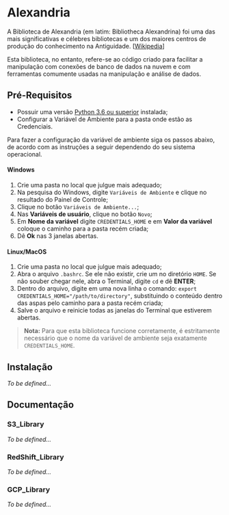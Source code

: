 # Alexandria
A Biblioteca de Alexandria (em latim: Bibliotheca Alexandrina) foi uma das mais significativas e célebres bibliotecas e um dos maiores centros de produção do conhecimento na Antiguidade. [[Wikipedia](https://pt.wikipedia.org/wiki/Biblioteca_de_Alexandria)]

Esta biblioteca, no entanto, refere-se ao código criado para facilitar a manipulação com conexões de banco de dados na nuvem e com ferramentas comumente usadas na manipulação e análise de dados.

## Pré-Requisitos
- Possuir uma versão [Python 3.6 ou superior](https://www.python.org/downloads/) instalada;
- Configurar a Variável de Ambiente para a pasta onde estão as Credenciais.

Para fazer a configuração da variável de ambiente siga os passos abaixo, de acordo com as instruções a seguir dependendo do seu sistema operacional.

#### Windows
1. Crie uma pasta no local que julgue mais adequado;
2. Na pesquisa do Windows, digite `Variáveis de Ambiente` e clique no resultado do Painel de Controle;
3. Clique no botão `Variáveis de Ambiente...`;
4. Nas **Variáveis de usuário**, clique no botão `Novo`;
5. Em **Nome da variável** digite `CREDENTIALS_HOME` e em **Valor da variável** coloque o caminho para a pasta recém criada;
6. Dê **Ok** nas 3 janelas abertas.

#### Linux/MacOS
1. Crie uma pasta no local que julgue mais adequado;
2. Abra o arquivo `.bashrc`. Se ele não existir, crie um no diretório `HOME`. Se não souber chegar nele, abra o Terminal, digite `cd` e dê **ENTER**;
3. Dentro do arquivo, digite em uma nova linha o comando: `export CREDENTIALS_HOME="/path/to/directory"`, substituindo o conteúdo dentro das aspas pelo caminho para a pasta recém criada;
4. Salve o arquivo e reinicie todas as janelas do Terminal que estiverem abertas.

> **Nota:** Para que esta biblioteca funcione corretamente, é estritamente necessário que o nome da variável de ambiente seja exatamente `CREDENTIALS_HOME`.

## Instalação
*To be defined...*

## Documentação
### S3_Library
*To be defined...*

### RedShift_Library
*To be defined...*

### GCP_Library
*To be defined...*
